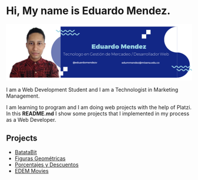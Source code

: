 # Hi, My name is Eduardo Mendez.

![profile image](./img-profile.png)

I am a Web Development Student and I am a Technologist in Marketing Management.

I am learning to program and I am doing web projects with the help of Platzi. In this **README.md** I show some projects that I implemented in my process as a Web Developer.


## Projects

- [BatataBit](https://eduardommv.github.io/batatabit/)
- [Figuras Geométricas](https://eduardommv.github.io/figuras-geometricas/)
- [Porcentajes y Descuentos](https://eduardommv.github.io/porcentajes-y-descuentos/)
- [EDEM Movies](https://eduardommv.github.io/edem-movies/)
